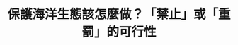 ---
id: "8"
lang: zh-tw
description: 「禁止魚翅買賣！重罰『割鰭棄身』！禁止買賣停止殺害！ 」連署案
propose_date: 2017-05-08
meeting_date: 2017-05-26
publish: "TRUE"
selected: "FALSE"
blog_selected: "FALSE"
thumbnail: https://cm.pdis.nat.gov.tw/images/post/16RsGKcLQuGsJjJKygQzV9_uqX055bEdl.jpg
title: 保護海洋生態該怎麼做？「禁止」或「重罰」的可行性
introduction:
  content: >-
    為什麼許多人都反對買賣魚翅呢？

    主要有兩個原因。其一是健康因素，成年鯊魚體內往往累積了不少鉛丶砷丶汞等有毒重金屬，吃魚翅就會把這些重金屬吃下肚，對身體造成傷害。其二則是此種行為會危害海洋生態，被割下魚鰭的鯊魚失去了生存能力，若只留下高市價的魚翅冷凍，將鯊魚身丟回海中任其死亡，會破壞整個海洋食物鏈，亦造成多種鯊魚瀕臨絕種危機。

    這次的民眾提案，協作會議上邀請了各政府單位與相關人士一起來討論，會議結束後也達成了一些共識，除了要確實執行鯊魚相關法規，在相關消費上標示所含鯊魚物種外，也將禁捕的鯊魚物種比照大西洋的統一標準。針對捕鯊漁民，政府會輔導其轉型潛水觀光產業，並全面禁止使用鯊魚繩，期望能透過相關制度的落實與改善來保護海洋。
color: blue
join:
  type: 提
  title: "禁止魚翅買賣！重罰『割鰭棄身』！禁止買賣停止殺害！ "
  link: https://join.gov.tw/idea/detail/700c965d-79da-4df2-954e-3d7a67133c0d
  image: https://cm.pdis.nat.gov.tw/images/post/1dtt0dOK1qcfuqy4fvPyMw7zKi8FHKO5k.jpg
layout: post
departments:
  - 農委會
tags:
  - 動物保護
  - 環保
embed:
  mind_map:
    links:
      - https://miro.com/app/live-embed/o9J_k0BAFno=/?moveToViewport=-6342,-1567,4942,4751&embedAutoplay=true
  ministry_slide:
    links:
      - https://issuu.com/pdis.tw/docs/_1060525.pptx
  live:
    links:
      - https://youtu.be/jry1EOAe3Mw
  transcript:
    links:
      - https://sayit.pdis.nat.gov.tw/2017-05-26-%E9%96%8B%E6%94%BE%E6%94%BF%E5%BA%9C%E8%81%AF%E7%B5%A1%E4%BA%BA%E7%AC%AC%E5%85%AB%E6%AC%A1%E5%8D%94%E4%BD%9C%E6%9C%83%E8%AD%B0
---
